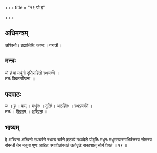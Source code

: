 +++
title = "१९ यो ह"

+++
## अधिमन्त्रम्
अश्विनौ। ब्रह्मातिथिः काण्वः। गायत्री।

## मन्त्रः
यो ह॑ वां॒ मधु॑नो॒ दृति॒राहि॑तो रथ॒चर्ष॑णे ।  
ततः॑ पिबतमश्विना ॥

## पदपाठः
यः । ह॒ । वा॒म् । मधु॑नः । दृतिः॑ । आऽहि॑तः । र॒थ॒ऽचर्ष॑णे ।  
ततः॑ । पि॒ब॒त॒म् । अ॒श्वि॒ना॒ ॥

## भाष्यम्
हे अश्विना अश्विनौ रथचर्षणे स्थस्य चर्षणे द्रष्टव्ये मध्यदेशे योदृतिः मधुनः मधुरस्यास्माभिर्दत्तस्य सोमस्य संबन्धी तेन मधुना पूर्णः आहितः स्थापितोवर्तते ततोदृतेः सकाशात् सोमं पिबतं ॥ १९ ॥